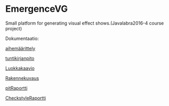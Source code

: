 # EmergenceVG
Small platform for generating visual effect shows.(Javalabra2016-4 course project)

Dokumentaatio:

[aihemäärittely](dokumentointi/aiheenKuvausJaRakenne.md)

[tuntikirjanpito](dokumentointi/tuntikirjanpito.md)

[Luokkakaavio](dokumentointi/Luokkakaavio.png)

[Rakennekuvaus](dokumentointi/Rakennekuvaus.md)

[pitRaportti](https://htmlpreview.github.io/?https://github.com/VebMazer/EmergenceVG/blob/master/dokumentointi/pit/201604291843/index.html)

[CheckstyleRaportti](https://htmlpreview.github.io/?https://github.com/VebMazer/EmergenceVG/blob/master/dokumentointi/Checkstyle/29.04.2016/site/checkstyle.html)

